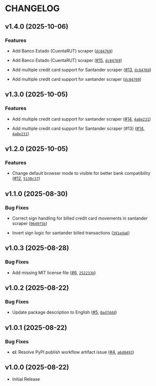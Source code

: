 # CHANGELOG

<!-- version list -->

## v1.4.0 (2025-10-06)

### Features

- Add Banco Estado (CuentaRUT) scraper
  ([`dc84769`](https://github.com/jorgeortizfuentes/fintself/commit/dc847693edc3b28331020e34ad3de43d57f6b8cf))

- Add Banco Estado (CuentaRUT) scraper
  ([#15](https://github.com/jorgeortizfuentes/fintself/pull/15),
  [`dc84769`](https://github.com/jorgeortizfuentes/fintself/commit/dc847693edc3b28331020e34ad3de43d57f6b8cf))

- Add multiple credit card support for Santander scraper
  ([#13](https://github.com/jorgeortizfuentes/fintself/pull/13),
  [`dc84769`](https://github.com/jorgeortizfuentes/fintself/commit/dc847693edc3b28331020e34ad3de43d57f6b8cf))

- Add multiple credit card support for santander scraper
  ([`dc84769`](https://github.com/jorgeortizfuentes/fintself/commit/dc847693edc3b28331020e34ad3de43d57f6b8cf))


## v1.3.0 (2025-10-05)

### Features

- Add multiple credit card support for santander scraper
  ([#14](https://github.com/fintself/fintself/pull/14),
  [`4a8e231`](https://github.com/fintself/fintself/commit/4a8e2312d0c3f28755ca246df423cd745a3c7dd4))

- Add multiple credit card support for Santander scraper (#13)
  ([#14](https://github.com/fintself/fintself/pull/14),
  [`4a8e231`](https://github.com/fintself/fintself/commit/4a8e2312d0c3f28755ca246df423cd745a3c7dd4))


## v1.2.0 (2025-10-05)

### Features

- Change default browser mode to visible for better bank compatibility
  ([#12](https://github.com/fintself/fintself/pull/12),
  [`5130c37`](https://github.com/fintself/fintself/commit/5130c37f0e4b3bb855453b3293e01d095b31405b))


## v1.1.0 (2025-08-30)

### Bug Fixes

- Correct sign handling for billed credit card movements in santander scraper
  ([`9649f5b`](https://github.com/fintself/fintself/commit/9649f5b34c5884eb7ebd2320f3839d033c463972))

- Invert sign logic for santander billed transactions
  ([`391eda6`](https://github.com/fintself/fintself/commit/391eda67ed659859d0505e4ec9b4daba1e4e017d))


## v1.0.3 (2025-08-28)

### Bug Fixes

- Add missing MIT license file ([#6](https://github.com/fintself/fintself/pull/6),
  [`252233b`](https://github.com/fintself/fintself/commit/252233bb1f82de84ad968f8d403c57b75c81f778))


## v1.0.2 (2025-08-22)

### Bug Fixes

- Update package description to English ([#5](https://github.com/fintself/fintself/pull/5),
  [`0ad7ddd`](https://github.com/fintself/fintself/commit/0ad7ddd15bcba0339d011a50d209fb854f52a500))


## v1.0.1 (2025-08-22)

### Bug Fixes

- **ci**: Resolve PyPI publish workflow artifact issue
  ([#4](https://github.com/fintself/fintself/pull/4),
  [`a6d8493`](https://github.com/fintself/fintself/commit/a6d84931ebee7e5c00a3576d8ce43223e186f215))


## v1.0.0 (2025-08-22)

- Initial Release
